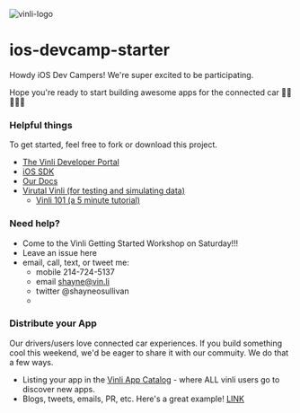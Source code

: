 ![vinli-logo](http://launchdfw.com/wp-content/uploads/2014/09/vinli-logo-single-color-1.png)

# ios-devcamp-starter

Howdy iOS Dev Campers! We're super excited to be participating.

Hope you're ready to start building awesome apps for the connected car 🚗🚗🚗🚗🎉

### Helpful things

To get started, feel free to fork or download this project.

- [The Vinli Developer Portal](http://dev.vin.li)
- [iOS SDK](https://github.com/vinli/ios-net)
- [Our Docs](http://docs.vin.li)
- [Virutal Vinli (for testing and simulating data)](http://blog.vin.li/tag/virtual-vinli)
  - [Vinli 101 (a 5 minute tutorial)](http://bit.ly/vinli101)

### Need help?

- Come to the Vinli Getting Started Workshop on Saturday!!!
- Leave an issue here
- email, call, text, or tweet me:
  - mobile 214-724-5137
  - email shayne@vin.li
  - twitter @shayneosullivan
  - 

### Distribute your App
Our drivers/users love connected car experiences. If you build something cool this weekend, we'd be eager to share it with our commuity. We do that a few ways.
- Listing your app in the [Vinli App Catalog](http://bit.ly/vinli-apps) - where ALL vinli users go to discover new apps.
- Blogs, tweets, emails, PR, etc. Here's a great example! [LINK](http://bit.ly/vl-july-apps)
  
